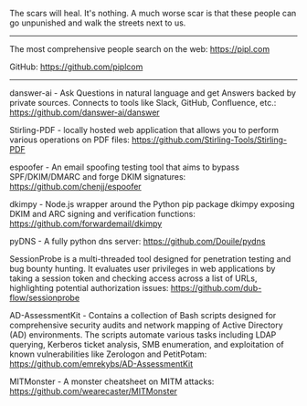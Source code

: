 The scars will heal. It's nothing. A much worse scar is that these people can go unpunished and walk the streets next to us.

----

The most comprehensive people search on the web: https://pipl.com

GitHub: https://github.com/piplcom

----

danswer-ai - Ask Questions in natural language and get Answers backed by private sources. Connects to tools like Slack, GitHub, Confluence, etc.: https://github.com/danswer-ai/danswer

Stirling-PDF - locally hosted web application that allows you to perform various operations on PDF files: https://github.com/Stirling-Tools/Stirling-PDF

espoofer - An email spoofing testing tool that aims to bypass SPF/DKIM/DMARC and forge DKIM signatures: https://github.com/chenjj/espoofer

dkimpy - Node.js wrapper around the Python pip package dkimpy exposing DKIM and ARC signing and verification functions: https://github.com/forwardemail/dkimpy

pyDNS - A fully python dns server: https://github.com/Douile/pydns

SessionProbe is a multi-threaded tool designed for penetration testing and bug bounty hunting. It evaluates user privileges in web applications by taking a session token and checking access across a list of URLs, highlighting potential authorization issues: https://github.com/dub-flow/sessionprobe

AD-AssessmentKit - Contains a collection of Bash scripts designed for comprehensive security audits and network mapping of Active Directory (AD) environments. The scripts automate various tasks including LDAP querying, Kerberos ticket analysis, SMB enumeration, and exploitation of known vulnerabilities like Zerologon and PetitPotam: https://github.com/emrekybs/AD-AssessmentKit

MITMonster - A monster cheatsheet on MITM attacks: https://github.com/wearecaster/MITMonster